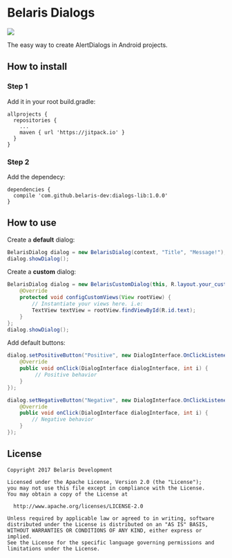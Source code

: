 # Belaris Dialogs

[![](https://jitpack.io/v/belaris-dev/dialogs-lib.svg)](https://jitpack.io/#belaris-dev/dialogs-lib)

The easy way to create AlertDialogs in Android projects.

## How to install

### Step 1

Add it in your root build.gradle:

```
allprojects {
  repositories {
    ...
    maven { url 'https://jitpack.io' }
  }
}
```

### Step 2

Add the dependecy:

```
dependencies {
  compile 'com.github.belaris-dev:dialogs-lib:1.0.0'
}
```

## How to use

Create a **default** dialog:

```java
BelarisDialog dialog = new BelarisDialog(context, "Title", "Message!");
dialog.showDialog();
```

Create a **custom** dialog:

```java
BelarisDialog dialog = new BelarisCustomDialog(this, R.layout.your_custom_dialog_layout) {
    @Override
    protected void configCustomViews(View rootView) {
        // Instantiate your views here. i.e:
        TextView textView = rootView.findViewById(R.id.text);
    }
};
dialog.showDialog();
```

Add default buttons:

```java
dialog.setPositiveButton("Positive", new DialogInterface.OnClickListener() {
    @Override
    public void onClick(DialogInterface dialogInterface, int i) {
         // Positive behavior
    }
});

dialog.setNegativeButton("Negative", new DialogInterface.OnClickListener() {
    @Override
    public void onClick(DialogInterface dialogInterface, int i) {
        // Negative behavior
    }
});
```


## License

```
Copyright 2017 Belaris Development

Licensed under the Apache License, Version 2.0 (the "License");
you may not use this file except in compliance with the License.
You may obtain a copy of the License at

  http://www.apache.org/licenses/LICENSE-2.0

Unless required by applicable law or agreed to in writing, software
distributed under the License is distributed on an "AS IS" BASIS,
WITHOUT WARRANTIES OR CONDITIONS OF ANY KIND, either express or implied.
See the License for the specific language governing permissions and
limitations under the License.
```
